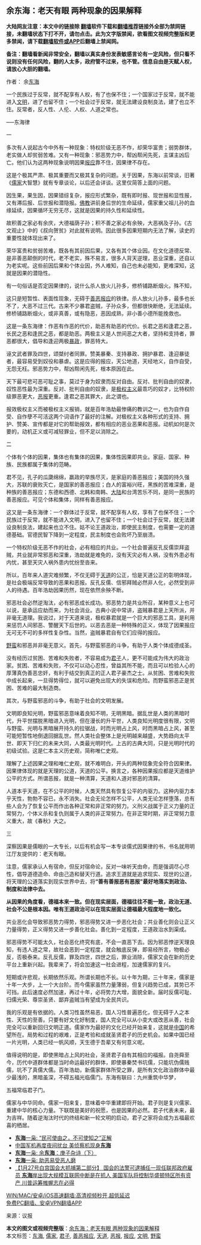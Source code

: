  <h2>余东海：老天有眼 两种现象的因果解释</h2> <p class="notice"><b>大陆网友注意：本文中的链接除 <a href="https://github.com/bannedbook/fanqiang" >翻墙</a>软件下载和<a href="https://github.com/killgcd/justmysocks/blob/master/README.md">翻墙推荐</a>链接外全部为禁网链接，未翻墙状态下打不开，请勿点击。此为文字版禁闻，欲看图文视频完整版和更多禁闻，请下载<a href="https://github.com/bannedbook/fanqiang">翻墙软件或APP</a>后翻墙上禁闻网。</p><p>备注：翻墙看新闻非常安全，翻墙以真实身份发表敏感言论有一定风险，但只看不说则没有任何风险，翻的人太多，政府管不过来，也不管。信息自由是天赋人权，请放心大胆的翻墙。</b></p>  <div class="entry"> <p>作者： 余<a href="https://www.bannedbook.org/bnews/tag/%e4%b8%9c%e6%b5%b7/" class="st_tag internal_tag" rel="tag" title="标签 东海 下的日志">东海</a></p> <p>一个民族过于反常，就不配享有人权，有了也保不住；一个国家过于反常，就不能进入<a href="https://www.bannedbook.org/bnews/tag/%E6%96%87%E6%98%8E/" class="st_tag internal_tag" rel="tag" title="标签 文明 下的日志">文明</a>，进了也留不住；一个社会过于反常，就无法建设良制良法，建了也立不住。反常者，反人性、人伦、人权、人道之常也。</p> <p>—–东海律</p> <p>一</p> <p>多次有人说起古今中外有一种现象：特权阶级无恶不作，却荣华富贵；弱势群体，老实做人却贫弱苦难。又有一种现象：邪恶势力中，帮凶帮闲先死，主谋主凶后亡。他们认为这两种现象说明因果<a href="https://www.bannedbook.org/bnews/tag/%E6%8A%A5%E5%BA%94/" class="st_tag internal_tag" rel="tag" title="标签 报应 下的日志">报应</a>靠不住，因果律不存在。</p> <p>这是个极其严肃、极其重要而又极其复杂的问题。关于因果，东海以前常谈，旧著《<a href="https://www.bannedbook.org/bnews/tag/%e5%84%92%e5%ae%b6/" class="st_tag internal_tag" rel="tag" title="标签 儒家 下的日志">儒家</a>大智慧》就有专章谈论，以后还会详谈。这里仅简答上面的问题。</p> <p>因生果，果生因，因果错综复杂，报应形式繁杂，既有即时报、现世报和显性报，又有滞后报、后世报和潜隐报。<span class='wp_keywordlink'><a href="https://www.qi-gong.me/buddhism/" title="佛教" target="_blank">佛教</a></span>讲前身后世的生命延续，儒家重父祖儿孙的血缘延续，因果循环无穷无尽，这就是因果的持久性和延续性。</p> <p>故积善之家必有余庆，大德福荫子孙；积不善之家必有余殃，大恶祸及子孙。《古文观止》中的《叔向贺贫》对此就有说明。因此很多因果短期内无法了解，读史的重要性就体现出来了。</p> <p>荣华富贵和贫弱苦难，既各有其前因后果，又各有其个体业因。在文化道德反常、是非善恶颠倒的时代，老不老实，殊不易言，很多人背天逆理，恶业深重，还自以为老实呢。这些前因后果和个体业因，外人难知，自己也未必能知，更难深知，这就是因果的潜隐性。</p> <p>有一句俗话是否定因果律的，说什么杀人放火儿孙多，修桥铺路断烟火。殊不知，</p>  <p>这只是短暂性、表面性现象，无碍于<a href="https://www.bannedbook.org/bnews/tag/%E5%96%84%E6%81%B6%E6%8A%A5%E5%BA%94/" class="st_tag internal_tag" rel="tag" title="标签 善恶报应 下的日志">善恶报应</a>的铁律。杀人放火儿孙多，最多也长不了，大恶不过三代。古来不少暴君盗贼，子孙众多，但都很快断绝，无法延续。修桥铺路断烟火，或非真善，或有隐恶，恶因成熟，非小善小德所能挽救也。</p> <p>这是一条东海律：作恶有作恶的代价，助恶有助恶的代价。长君之恶和逢君之恶，长民之恶和逢民之恶，都是助恶。两极主义是人世间恶之大者，坚持和支持者，罪恶都很大，倡导和逢迎两极<span class='wp_keywordlink'><a href="https://www.bannedbook.org/forum11/topic276.html" title="禁片：评中国共产党的暴政" target="_blank">暴政</a></span>，罪恶特大。</p> <p>诬文武者罪及四世，颂桀纣者同罪。赞美暴秦、支持暴政、拥护暴君、逢迎暴徒者，最容易受到奴役和暴虐。这是应得的报应，天公地道，天经地义，自作自受，无怨无枉。邪恶势力中，帮凶帮闲先死，根本原因在此。</p> <p>天下最可悲可恶可耻之事，莫过于身为奴隶而反对自由。反对、批判自由的奴隶，奴性恶性最为深重。反对、批判自由的奴隶，是<span class='wp_keywordlink'><a href="https://www.bannedbook.org/forum2/topic223.html" title="极权主义与现代民主" target="_blank">极权主义</a></span>最乖巧的奴才，比特权阶级罪恶更大，<a href="https://www.bannedbook.org/bnews/tag/%E6%81%B6%E6%8A%A5/" class="st_tag internal_tag" rel="tag" title="标签 恶报 下的日志">恶报</a>更重。逢君之恶其罪大，此之谓也。</p> <p>报效极权主义而被极权主义报销，就是百年浩劫最惨痛的教训之一，也为自作自受、自作孽不可活这两个词语作了最好的注解。对极权主义各种形式的支持、拥护、赞美、宣传都是对它的帮助报效，都有相应的恶业恶果和恶报。动机如何是次要的，动机正义或可减轻罪业，但不足以消除之。</p> <p>二</p> <p>个体有个体的因果，集体也有集体的因果，集体性因果即共业。家庭、国家、种族、民族都属于集体的范畴。</p> <p>君不见，孔子的瓜瓞绵绵，嬴政的举族尽灭，是家庭的善恶报应；美国的持久强大，苏联的衰败灭亡，是国家的善恶报应；白人的富裕兴旺，黑族的苦难深重，是种族的善恶报应；东德和西德、北韩和南韩、<span class='wp_keywordlink_affiliate'><a href="https://www.bannedbook.org/" title="大陆" target="_blank">大陆</a></span>和台湾苦乐不同，是同一民族的善恶报应。可见个体和集体，同样有善恶报应。</p> <p>这又是一条东海律：一个群体过于反常，就不配享有人权，享有了也保不住；一个民族过于反常，就不能进入文明，进入了也留不住；一个社会过于反常，就无法建设良制良法，建起来也立不住。姑不论王道政治，即使民主制度，也需要一定的道德基础。官德民智下降到一定程度，民主制度也会败坏乃至崩溃。</p> <p>一个特权阶级无恶不作的社会，必有相应的共业。一个社会普遍反孔反儒崇拜盗贼，共业就非常邪恶和深重，浩劫就是难免的，没有天灾必有人祸，没有外患必有内忧，甚至天灾人祸外患内忧纷至沓来。</p>  <p>所以，百年来人道灾难频繁，不仅无碍于<a href="https://www.bannedbook.org/bnews/tag/%e5%a4%a9%e9%81%93/" class="st_tag internal_tag" rel="tag" title="标签 天道 下的日志">天道</a>的公正，恰是天道公正的彰明体现，是社会极端反常导致的恶果和恶报。反孔反儒、信邪拜贼必然非人化，必然受到非人的待遇。百年浩劫因果历然，现在依然余殃不断。</p> <p>邪恶社会必然逆淘汰，必有邪恶成长成功。邪恶势力是共业所召，某种意义上也可以说，是承运应劫而来，为社会消业。古典小说中常讲，盗贼暴君是上天所派，并非毫无道理。我说过，对于天道来说，极权暴君就是一个巨大的邪恶工具，是利用来惩罚人间邪恶、警醒天下后世的。以恶去恶是一种特殊的正义，体现了因果报应无可无不可的多样性复杂性。当然，盗贼暴君自有它们应得的报应。</p> <p><a href="https://www.bannedbook.org/bnews/tag/%E9%87%8E%E8%9B%AE/" class="st_tag internal_tag" rel="tag" title="标签 野蛮 下的日志">野蛮</a>和邪恶并非毫无意义。首先，与野蛮邪恶的斗争，有助于人类个体成德成圣。</p> <p>没有经历过贫困、苦难和失败者，不容易成为<a href="https://www.bannedbook.org/bnews/tag/%E5%90%9B%E5%AD%90/" class="st_tag internal_tag" rel="tag" title="标签 君子 下的日志">君子</a>人，更不可能成为伟大的政治家。贫困、苦难和失败，不仅可以动心忍性，曾益其所不能，而且可以检验人心的厚薄真伪善恶忠奸，有利于结交到真正的正人君子豪杰之士。从贫困、苦难和失败中成长起来，一旦得势得位，就可以避免出现大的失误和危险。而野蛮邪恶正是贫困、苦难的最大制造商。</p> <p>其次，与野蛮邪恶的斗争，有助于社会的文明发展。</p> <p>文明即良知光明，野蛮邪恶意味着良知不明，无明黑暗。据乱世是人类的黑暗时代，升平世摆脱黑暗进入光明，但在漫长的升平世，人类良知光明度很有限，文明与野蛮、光明与黑暗展开持久的拉锯战，时而光明占上风，时而黑暗占上风，甚至可能短暂性地倒退回据乱世。然人类社会整体上是光明越来越盛，大势趋向太平世、即天下归仁的未来大同，人类最光明时代。上古的古典大同，只是光明时代的初级试验。这是仁本主义历史观，简称唯仁史观。</p> <p>理解了上述因果之理和唯仁史观，就不难明白，开头的两种现象完全符合因果律。因果律体现的就是天理的公道，天道的公平。换言之，各种因果报应都是天道维护公平的方式。所谓恶报，就是一种清算，天道和人道对邪恶的清算。</p> <p>人道本乎天道，在不公平的时候，人类天然具有恢复公平的内驱力。这种内驱力本乎天性，勃勃不容已，永不消失。社会无论怎样不公平，人类无论怎样堕落，总有些人会为了恢复公平而作出各种正常和非正常的努力。义刑义战属于正义力量的正常努力，个体义杀和复仇则属于人类的非正常努力。在非正常时期，非正常努力意义重大，故《春秋》大之。</p> <p>三</p> <p>深察因果是儒眼的一大专长，以后有机会写一本专谈儒式因果律的书，书名就用明江厅友提供的：老天有眼。</p>  <p>注意，儒家承认人有宿命，但反对宿命论，反对一味听天由命，而是强调尽心尽性，倡导道德造命、命由己造和替天行道。追求王道就是追求现实、现世的公道，将天理的公道落实到现实世界中去，将<strong>“善有善报恶有恶报”最好地落实到政治、制度和法律中去。</strong></p> <p><strong>从因果的角度看，德福本来一致。但在现实层面，德福往往不能一致，政治无道、社会不公是根本因。唯有王道政治可以在现实层面让德福最大程度地一致化。</strong></p> <p>共业恶化会导致邪恶势力得势，邪恶得势又进一步恶化社会；共业善化则会让正义力量得势，正义得势又进一步善化社会。善化到一定程度，王道政治水到渠成。</p> <p>邪恶得势不可能太久，社会恶化终究有底，不会一直恶下去。因为邪恶悖逆天理良知，有违人道之常，故社会恶到一定程度，就会触底反弹，即易经所言，物极必反，否极泰来。反孔反儒，罪及四世，四世之后，罪业消除，儒家又会在新的历史平台上重新兴起。我辈来了，将会加速这一社会进程，加速儒家的复兴。</p> <p>短期或许悲观，长期依然乐观。所谓长期也不长。以十年为期，三十年来，儒家是十年一大步，上一个大台阶。而今儒家虽然力量薄弱，但复兴趋势已成，其势已不可挡。此后速度必然加速，再过十年，必将势力大增，面貌全新。届时反儒可耻、归儒光荣、尊崇圣贤、鄙弃盗贼当有望成为全民共识。</p> <p>我的乐观是有依据的。人类习性虽然易恶，国人习性普遍恶化，但无碍于人之本性、天性的至善。只要有好文化好制度，国人完全可以从小变大或改恶从善，社会完全可以重新回归文明正道。儒家作为最好的文化已经开始来复，这就是<span class='wp_keywordlink_affiliate'><a href="https://www.bannedbook.org/" title="中国" target="_blank">中国</a></span>的希望所在。局势和过程的艰难，正是考验和成就圣贤君子的历史机会。如果中国已经一片光明，人类已经一帆风顺，天生德于吾辈又有何意义呢。</p> <p>值得说明的是，即使黑暗占上风的社会，圣贤君子自有其相应的福报。自尧舜至今，历代中道群体都是当时命运最好的群体，即使暴秦焚书坑儒，只能坑伪儒贱儒，坑不了真儒大儒。百年浩劫，新儒家群体所受之罪，是所有文化政治群体中最少最浅的，黑暗虽深，不碍五福光临儒门。东海有联曰：九州重筑中华梦，</p> <p>五福常临君子门。</p> <p>儒家与中华同命。儒家一阳来复，意味着中华重建即将开始。君子则是复兴儒家、重建中华的核心力量。下联既是美好的祝愿，也是因果的必然。君子代表未来，最为吉祥。随着逆淘汰时代的终结和新一轮文明的启动，君子之家将会成为五福最欢喜的栖居。</p> <ul class='op-related-articles' title='相关阅读'> <li><a href='https://www.bannedbook.org/bnews/baitai/20210203/1480456.html' target='_blank'><b>东海</b>一枭: “民可使由之，不可使知之”正解</a></li> <li><a href='https://www.bannedbook.org/bnews/ssgc/20210203/1480188.html' target='_blank'>中国军机再度夜间扰台 美侦察机现身<b>东海</b></a></li> <li><a href='https://www.bannedbook.org/bnews/wenxue/20210202/1479990.html' target='_blank'><b>东海</b>一枭: 余<b>东海</b>：庚子杂诗（下）</a></li> <li><a href='https://www.bannedbook.org/bnews/ssgc/20210202/1479807.html' target='_blank'><b>东海</b>一枭: 助恶易受恶人磨</a></li> <li><a href='https://www.bannedbook.org/bnews/bannedvideo/20210131/1478549.html' target='_blank'>【1月27号白宫国会大抓捕第二部分】 国会的法警可逮捕任一现任联邦政府雇员 <b>东海</b>岸出现大规模互联网中断是在抓人 美国军队将控制华盛顿特区所有资产 川普运筹帷幄志在必得</a></li> </ul> <p class="texttj"> <a href="https://github.com/bannedbook/fanqiang/wiki/V2ray%E6%9C%BA%E5%9C%BA" target="_blank">WIN/MAC/安卓/iOS高速翻墙:高清视频秒开,超低延迟</a><br/> <a href="https://github.com/bannedbook/fanqiang/wiki/%E7%A6%81%E9%97%BB%E7%BD%91%E5%AE%89%E5%8D%93%E7%BF%BB%E5%A2%99%E6%96%B0%E9%97%BBAPP" target="_blank">免费PC翻墙、安卓VPN翻墙APP</a></p><p> 来源：议报 </p> <a name='sharetosocial'></a>       <div><b>本文的图文或视频完整版</b>：<a href='https://www.bannedbook.org/bnews/comments/20210225/1493536.html'>余东海：老天有眼 两种现象的因果解释</a></div>  </div><!--END ENTRY--> <div class="postfooter"> <div>本文标签：<a href="https://www.bannedbook.org/bnews/tag/%e4%b8%9c%e6%b5%b7/" rel="tag">东海</a>, <a href="https://www.bannedbook.org/bnews/tag/%e5%84%92%e5%ae%b6/" rel="tag">儒家</a>, <a href="https://www.bannedbook.org/bnews/tag/%E5%90%9B%E5%AD%90/" rel="tag">君子</a>, <a href="https://www.bannedbook.org/bnews/tag/%E5%96%84%E6%81%B6%E6%8A%A5%E5%BA%94/" rel="tag">善恶报应</a>, <a href="https://www.bannedbook.org/bnews/tag/%e5%a4%a9%e9%81%93/" rel="tag">天道</a>, <a href="https://www.bannedbook.org/bnews/tag/%E6%81%B6%E6%8A%A5/" rel="tag">恶报</a>, <a href="https://www.bannedbook.org/bnews/tag/%E6%8A%A5%E5%BA%94/" rel="tag">报应</a>, <a href="https://www.bannedbook.org/bnews/tag/%E6%96%87%E6%98%8E/" rel="tag">文明</a>, <a href="https://www.bannedbook.org/bnews/tag/%E9%87%8E%E8%9B%AE/" rel="tag">野蛮</a></div>  </div><!--END POSTFOOTER--> 